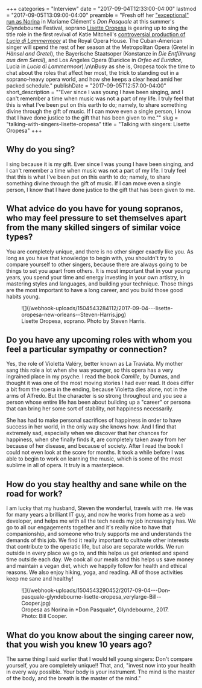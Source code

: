 +++
categories = "Interview"
date = "2017-09-04T12:33:00-04:00"
lastmod = "2017-09-05T13:09:00-04:00"
preamble = "Fresh off her [\"exceptional\" run as Norina](https://lisetteoropesa.com/career/2017/glyndebourne-don-pasquale) in Mariame Clément's *Don Pasquale* at this summer's Glyndebourne Festival, soprano [Lisette Oropesa](/scene/people/lisette-oropesa/) is gearing up to sing the title role in the first revival of Katie Mitchell's [controversial production of *Lucia di Lammermoor*](/in-review-lucia-di-lammermoor-at-roh/) at the Royal Opera House. The Cuban-American singer will spend the rest of her season at the Metropolitan Opera (Gretel in *Hänsel and Gretel*), the Bayerische Staatsoper (Konstanze in *Die Entführung aus dem Serail*), and Los Angeles Opera (Euridice in *Orfeo ed Euridice*, Lucia in *Lucia di Lammermoor*).\n\nBusy as she is, Oropesa took the time to chat about the roles that affect her most, the trick to standing out in a soprano-heavy opera world, and how she keeps a clear head amid her packed schedule."
publishDate = "2017-09-05T12:57:00-04:00"
short_description = "\"Ever since I was young I have been singing, and I can't remember a time when music was not a part of my life.  I truly feel that this is what I've been put on this earth to do; namely, to share something divine through the gift of music.  If I can move even a single person, I know that I have done justice to the gift that has been given to me.\""
slug = "talking-with-singers-lisette-oropesa"
title = "Talking with singers: Lisette Oropesa"
+++

## Why do you sing?

I sing because it is my gift.  Ever since I was young I have been singing, and I can't remember a time when music was not a part of my life.  I truly feel that this is what I've been put on this earth to do; namely, to share something divine through the gift of music.  If I can move even a single person, I know that I have done justice to the gift that has been given to me.  

## What advice do you have for young sopranos, who may feel pressure to set themselves apart from the many skilled singers of similar voice types?

You are completely unique, and there is no other singer exactly like you.  As long as you have that knowledge to begin with, you shouldn't try to compare yourself to other singers, because there are always going to be things to set you apart from others.  It is most important that in your young years, you spend your time and energy investing in your own artistry, in mastering styles and languages, and building your technique.  Those things are the most important to have a long career, and you build those good habits young.  

<figure data-type="image">
![](/webhook-uploads/1504543284112/2017-09-04---lisette-oropesa-new-orleans--Steven-Harris.jpg)
<figcaption>Lisette Oropesa, soprano. Photo by Steven Harris.</figcaption>
</figure>

## Do you have any upcoming roles with whom you feel a particular sympathy or connection?

Yes, the role of Violetta Valéry, better known as La Traviata.  My mother sang this role a lot when she was younger, so this opera has a very ingrained place in my psyche.  I read the book *Camille*, by Dumas, and thought it was one of the most moving stories I had ever read.  It does differ a bit from the opera in the ending, because Violetta dies alone, not in the arms of Alfredo.  But the character is so strong throughout and you see a person whose entire life has been about building up a "career" or persona that can bring her some sort of stability, not happiness necessarily. 

She has had to make personal sacrifices of happiness in order to have success in her world, in the only way she knows how.  And I find that extremely sad, especially when we discover that her chances for happiness, when she finally finds it, are completely taken away from her because of her disease, and because of society.  After I read the book I could not even look at the score for months.  It took a while before I was able to begin to work on learning the music, which is some of the most sublime in all of opera.  It truly is a masterpiece.  

## How do you stay healthy and sane while on the road for work?

I am lucky that my husband, Steven the wonderful, travels with me.  He was for many years a brilliant IT guy, and now he works from home as a web developer, and helps me with all the tech needs my job increasingly has.  We go to all our engagements together and it's really nice to have that companionship, and someone who truly supports me and understands the demands of this job.  We find it really important to cultivate other interests that contribute to the operatic life, but also are separate worlds.  We run outside in every place we go to, and this helps us get oriented and spend time outside each day.  We cook all our meals and this helps us save money and maintain a vegan diet, which we happily follow for health and ethical reasons.  We also enjoy hiking, yoga, and reading.  All of those activities keep me sane and healthy!

<figure data-type="image">
![](/webhook-uploads/1504543290452/2017-09-04---Don-pasquale-glyndebourne-lisette-oropesa_verylarge-Bill--Cooper.jpg)
<figcaption>Oropesa as Norina in *Don Pasquale*, Glyndebourne, 2017. Photo: Bill Cooper.</figcaption>
</figure>

## What do you know about the singing career now, that you wish you knew 10 years ago?

The same thing I said earlier that I would tell young singers:  Don't compare yourself, you are completely unique!!  That, and, "invest now into your health in every way possible. Your body is your instrument. The mind is the master of the body, and the breath is the master of the mind."
